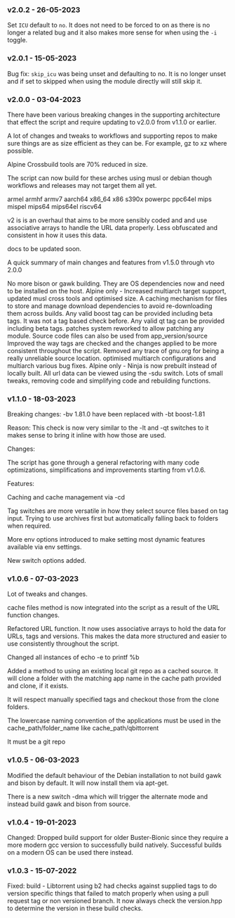 ### v2.0.2 - 26-05-2023

Set `ICU` default to `no`. It does not need to be forced to on as there is no longer a related bug and it also makes more sense for when using the `-i` toggle.
### v2.0.1 - 15-05-2023

Bug fix: `skip_icu` was being unset and defaulting to no. It is no longer unset and if set to skipped when using the module directly will still skip it.

### v2.0.0 - 03-04-2023

There have been various breaking changes in the supporting architecture that effect the script and require updating to v2.0.0 from v1.1.0 or earlier.

A lot of changes and tweaks to workflows and supporting repos to make sure things are as size efficient as they can be. For example, gz to xz where possible.

Alpine Crossbuild tools are 70% reduced in size.

The script can now build for these arches using musl or debian though workflows and releases may not target them all yet.

armel armhf armv7 aarch64 x86_64 x86 s390x powerpc ppc64el mips mispel mips64 mips64el riscv64

v2 is is an overhaul that aims to be more sensibly coded and and use associative arrays to handle the URL data properly. Less obfuscated and consistent in how it uses this data.

docs to be updated soon.

A quick summary of main changes and features from v1.5.0 through vto 2.0.0

No more bison or gawk building. They are OS dependencies now and need to be installed on the host.
Alpine only - Increased multiarch target support, updated musl cross tools and optimised size.
A caching mechanism for files to store and manage download dependencies to avoid re-downloading them across builds.
Any valid boost tag can be provided including beta tags. It was not a tag based check before.
Any valid qt tag can be provided including beta tags.
patches system reworked to allow patching any module. Source code files can also be used from app_version/source
Improved the way tags are checked and the changes applied to be more consistent throughout the script.
Removed any trace of gnu.org for being a really unreliable source location.
optimised multiarch configurations and multiarch various bug fixes.
Alpine only - Ninja is now prebuilt instead of locally built.
All url data can be viewed using the -sdu switch.
Lots of small tweaks, removing code and simplifying code and rebuilding functions.

### v1.1.0 - 18-03-2023

Breaking changes: -bv 1.81.0 have been replaced with -bt boost-1.81

Reason: This check is now very similar to the -lt and -qt switches to it makes sense to bring it inline with how those are used.

Changes:

The script has gone through a general refactoring with many code optimizations, simplifications and improvements starting from v1.0.6.

Features:

Caching and cache management via -cd

Tag switches are more versatile in how they select source files based on tag input. Trying to use archives first but automatically falling back to folders when required.

More env options introduced to make setting most dynamic features available via env settings.

New switch options added.

### v1.0.6 - 07-03-2023

Lot of tweaks and changes.

cache files method is now integrated into the script as a result of the URL function changes.

Refactored URL function. It now uses associative arrays to hold the data for URLs, tags and versions. This makes the data more structured and easier to use consistently throughout the script.

Changed all instances of echo -e to printf %b

Added a method to using an existing local git repo as a cached source. It will clone a folder with the matching app name in the cache path provided and clone, if it exists.

It will respect manually specified tags and checkout those from the clone folders.

The lowercase naming convention of the applications must be used in the cache_path/folder_name like cache_path/qbittorrent

It must be a git repo

### v1.0.5 - 06-03-2023

Modified the default behaviour of the Debian installation to not build gawk and bison by default. It will now install them via apt-get.

There is a new switch -dma which will trigger the alternate mode and instead build gawk and bison from source.

### v1.0.4 - 19-01-2023

Changed: Dropped build support for older Buster-Bionic since they require a more modern gcc version to successfully build natively. Successful builds on a modern OS can be used there instead.

### v1.0.3 - 15-07-2022

Fixed: build - Libtorrent using b2 had checks against supplied tags to do version specific things that failed to match properly when using a pull request tag or non versioned branch. It now always check the version.hpp to determine the version in these build checks.
